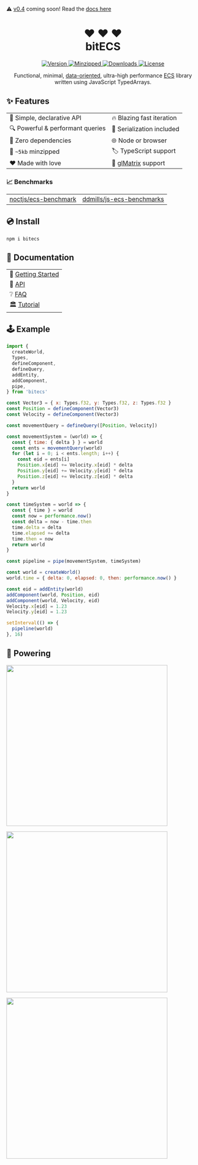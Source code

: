 :warning: [v0.4](https://github.com/NateTheGreatt/bitECS/blob/next-simple) coming soon! Read the [docs here](/docs/Intro.md)


<h1 align="center">
❤ ❤ ❤ <br />
bitECS
</h1>

<p align="center">
  <a href="https://www.npmjs.com/package/bitecs">
    <img src="https://img.shields.io/npm/v/bitecs.svg" alt="Version" />
  </a>
  <a href="https://www.npmjs.com/package/bitecs">
    <img src="https://badgen.net/bundlephobia/minzip/bitecs" alt="Minzipped" />
  </a>
  <a href="https://www.npmjs.com/package/bitecs">
    <img src="https://img.shields.io/npm/dt/bitecs.svg" alt="Downloads" />
  </a>
  <a href="https://github.com/NateTheGreatt/bitECS/blob/master/LICENSE">
    <img src="https://badgen.net/npm/license/bitecs" alt="License" />
  </a>
</p>

<p align="center">
Functional, minimal, <a href="https://www.dataorienteddesign.com/dodbook/">data-oriented</a>, ultra-high performance <a href="https://en.wikipedia.org/wiki/Entity_component_system">ECS</a> library written using JavaScript TypedArrays.
</p>

</center>

## ✨ Features

|   |   |
| --------------------------------- | ---------------------------------------- |
| 🔮  Simple, declarative API       | 🔥  Blazing fast iteration               |
| 🔍  Powerful & performant queries | 💾  Serialization included              |
| 🍃  Zero dependencies             | 🌐  Node or browser                     |
| 🤏  `~5kb` minzipped              | 🏷  TypeScript support                   |
| ❤  Made with love                | 🔺 [glMatrix](https://github.com/toji/gl-matrix) support |

### 📈 Benchmarks

|                                                                 |                                                                           |
| --------------------------------------------------------------- | ------------------------------------------------------------------------- |
| [noctjs/ecs-benchmark](https://github.com/noctjs/ecs-benchmark) | [ddmills/js-ecs-benchmarks](https://github.com/ddmills/js-ecs-benchmarks) |

## 💿 Install
```
npm i bitecs
```

## 📘  Documentation
|                  |
| ---------------- |
| 🏁  [Getting Started](https://github.com/NateTheGreatt/bitECS/blob/master/docs/INTRO.md) |
| 📑  [API](https://github.com/NateTheGreatt/bitECS/blob/master/docs/API.md) |
| ❔  [FAQ](https://github.com/NateTheGreatt/bitECS/blob/master/docs/FAQ.md) |
| 🏛  [Tutorial](https://github.com/ourcade/phaser3-bitecs-getting-started) |

## 🕹 Example

```js
import {
  createWorld,
  Types,
  defineComponent,
  defineQuery,
  addEntity,
  addComponent,
  pipe,
} from 'bitecs'

const Vector3 = { x: Types.f32, y: Types.f32, z: Types.f32 }
const Position = defineComponent(Vector3)
const Velocity = defineComponent(Vector3)

const movementQuery = defineQuery([Position, Velocity])

const movementSystem = (world) => {
  const { time: { delta } } = world
  const ents = movementQuery(world)
  for (let i = 0; i < ents.length; i++) {
    const eid = ents[i]
    Position.x[eid] += Velocity.x[eid] * delta
    Position.y[eid] += Velocity.y[eid] * delta
    Position.z[eid] += Velocity.z[eid] * delta
  }
  return world
}

const timeSystem = world => {
  const { time } = world
  const now = performance.now()
  const delta = now - time.then
  time.delta = delta
  time.elapsed += delta
  time.then = now
  return world
}

const pipeline = pipe(movementSystem, timeSystem)

const world = createWorld()
world.time = { delta: 0, elapsed: 0, then: performance.now() }

const eid = addEntity(world)
addComponent(world, Position, eid)
addComponent(world, Velocity, eid)
Velocity.x[eid] = 1.23
Velocity.y[eid] = 1.23

setInterval(() => {
  pipeline(world)
}, 16)
```

## 🔌 Powering

<a href="https://github.com/etherealengine/etherealengine/"><img src="https://user-images.githubusercontent.com/5104160/275346499-878a74b0-11eb-463d-a70e-6cb7055683eb.png" width="420"/></a>

<a href="https://github.com/thirdroom/thirdroom"><img src="https://github.com/thirdroom/thirdroom/raw/main/docs/assets/logo.png" width="420"/></a>

<a href="https://github.com/mozilla/hubs"><img src="https://github.com/NateTheGreatt/bitECS/blob/master/mozilla-hubs.png" width="420"/></a>


